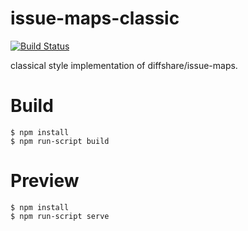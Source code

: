# issue-maps-classic

[![Build Status](https://travis-ci.org/cat-in-136/issue-maps-classic.svg?branch=master)](https://travis-ci.org/cat-in-136/issue-maps-classic)

classical style implementation of diffshare/issue-maps.

# Build
```
$ npm install
$ npm run-script build
```

# Preview
```
$ npm install
$ npm run-script serve
```
